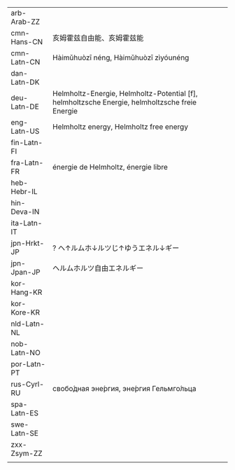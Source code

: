 | | | |
|-|-|-|
| arb-Arab-ZZ |  |  |
| cmn-Hans-CN | 亥姆霍兹自由能、亥姆霍兹能 |  |
| cmn-Latn-CN | Hàimǔhuòzī néng, Hàimǔhuòzī zìyóunéng |  |
| dan-Latn-DK |  |  |
| deu-Latn-DE | Helmholtz-Energie, Helmholtz-Potential [f], helmholtzsche Energie, helmholtzsche freie Energie |  |
| eng-Latn-US | Helmholtz energy, Helmholtz free energy |  |
| fin-Latn-FI |  |  |
| fra-Latn-FR | énergie de Helmholtz, énergie libre |  |
| heb-Hebr-IL |  |  |
| hin-Deva-IN |  |  |
| ita-Latn-IT |  |  |
| jpn-Hrkt-JP | ? ヘ↑ルムホ↓ルツじ↑ゆうエネル↓ギー |  |
| jpn-Jpan-JP | ヘルムホルツ自由エネルギー |  |
| kor-Hang-KR |  |  |
| kor-Kore-KR |  |  |
| nld-Latn-NL |  |  |
| nob-Latn-NO |  |  |
| por-Latn-PT |  |  |
| rus-Cyrl-RU | свобо́дная эне́ргия, эне́ргия Гельмго́льца |  |
| spa-Latn-ES |  |  |
| swe-Latn-SE |  |  |
| zxx-Zsym-ZZ |  |  |
|  |  |  |
